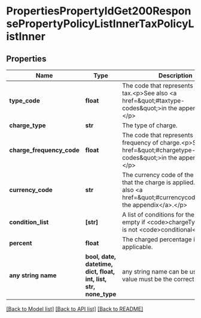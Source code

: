 # PropertiesPropertyIdGet200ResponsePropertyPolicyListInnerTaxPolicyListInner


## Properties
Name | Type | Description | Notes
------------ | ------------- | ------------- | -------------
**type_code** | **float** | The code that represents the type of tax.&lt;p&gt;See also &lt;a href&#x3D;\&quot;#taxtype-codes\&quot;&gt;in the appendix&lt;/a&gt;.&lt;/p&gt; | 
**charge_type** | **str** | The type of charge. | 
**charge_frequency_code** | **float** | The code that represents the frequency of charge.&lt;p&gt;See also &lt;a href&#x3D;\&quot;#chargetype-codes\&quot;&gt;in the appendix&lt;/a&gt;.&lt;/p&gt; | 
**currency_code** | **str** | The currency code of the currency in that the charge is applied.&lt;p&gt;See also &lt;a href&#x3D;\&quot;#currencycodes\&quot;&gt;in the appendix&lt;/a&gt;.&lt;/p&gt; | 
**condition_list** | **[str]** | A list of conditions for the tax. Is empty if &lt;code&gt;chargeType&lt;/code&gt; is not &lt;code&gt;conditional&lt;/code&gt;. | 
**percent** | **float** | The charged percentage if applicable. | [optional] 
**any string name** | **bool, date, datetime, dict, float, int, list, str, none_type** | any string name can be used but the value must be the correct type | [optional]

[[Back to Model list]](../README.md#documentation-for-models) [[Back to API list]](../README.md#documentation-for-api-endpoints) [[Back to README]](../README.md)


